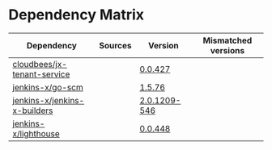 # Dependency Matrix

Dependency | Sources | Version | Mismatched versions
---------- | ------- | ------- | -------------------
[cloudbees/jx-tenant-service](https://github.com/cloudbees/jx-tenant-service) |  | [0.0.427](https://github.com/cloudbees/jx-tenant-service/releases/tag/v0.0.427) | 
[jenkins-x/go-scm](https://github.com/jenkins-x/go-scm) |  | [1.5.76]() | 
[jenkins-x/jenkins-x-builders](https://github.com/jenkins-x/jenkins-x-builders) |  | [2.0.1209-546]() | 
[jenkins-x/lighthouse](https://github.com/jenkins-x/lighthouse) |  | [0.0.448]() | 
